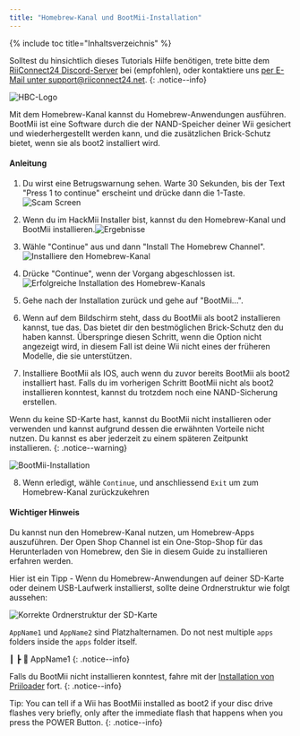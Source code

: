```yaml
---
title: "Homebrew-Kanal und BootMii-Installation"
---
```


{% include toc title="Inhaltsverzeichnis" %}

Solltest du hinsichtlich dieses Tutorials Hilfe benötigen, trete bitte dem [RiiConnect24 Discord-Server](https://discord.gg/rc24) bei (empfohlen), oder kontaktiere uns [per E-Mail unter support@riiconnect24.net](mailto:support@riiconnect24.net).
{: .notice--info}

![HBC-Logo](/images/hbc.png)

Mit dem Homebrew-Kanal kannst du Homebrew-Anwendungen ausführen. BootMii ist eine Software durch die der NAND-Speicher deiner Wii gesichert und wiederhergestellt werden kann, und die zusätzlichen Brick-Schutz bietet, wenn sie als boot2 installiert wird.

#### Anleitung

1. Du wirst eine Betrugswarnung sehen. Warte 30 Sekunden, bis der Text "Press 1 to continue" erscheint und drücke dann die 1-Taste. ![Scam Screen](/images/Wii/ScamScreen.png)

2. Wenn du im HackMii Installer bist, kannst du den Homebrew-Kanal und BootMii installieren.![Ergebnisse](/images/Wii/Results.png)

3. Wähle "Continue" aus und dann "Install The Homebrew Channel". ![Installiere den Homebrew-Kanal](/images/Wii/InstallHomebrewChannel.png)

4. Drücke "Continue", wenn der Vorgang abgeschlossen ist. ![Erfolgreiche Installation des Homebrew-Kanals](/images/Wii/SuccessHBC.png)

5. Gehe nach der Installation zurück und gehe auf "BootMii...".
6. Wenn auf dem Bildschirm steht, dass du BootMii als boot2 installieren kannst, tue das. Das bietet dir den bestmöglichen Brick-Schutz den du haben kannst. Überspringe diesen Schritt, wenn die Option nicht angezeigt wird, in diesem Fall ist deine Wii nicht eines der früheren Modelle, die sie unterstützen.
7. Installiere BootMii als IOS, auch wenn du zuvor bereits BootMii als boot2 installiert hast. Falls du im vorherigen Schritt BootMii nicht als boot2 installieren konntest, kannst du trotzdem noch eine NAND-Sicherung erstellen.

Wenn du keine SD-Karte hast, kannst du BootMii nicht installieren oder verwenden und kannst aufgrund dessen die erwähnten Vorteile nicht nutzen. Du kannst es aber jederzeit zu einem späteren Zeitpunkt installieren.
{: .notice--warning}

![BootMii-Installation](/images/Wii/InstallBootMii.png)

8. Wenn erledigt, wähle `Continue`, und anschliessend `Exit` um zum Homebrew-Kanal zurückzukehren

#### Wichtiger Hinweis

Du kannst nun den Homebrew-Kanal nutzen, um Homebrew-Apps auszuführen. Der Open Shop Channel ist ein One-Stop-Shop für das Herunterladen von Homebrew, den Sie in diesem Guide zu installieren erfahren werden.

Hier ist ein Tipp - Wenn du Homebrew-Anwendungen auf deiner SD-Karte oder deinem USB-Laufwerk installierst, sollte deine Ordnerstruktur wie folgt aussehen:

![Korrekte Ordnerstruktur der SD-Karte](images/Wii/FolderStructure.png)

`AppName1` und `AppName2` sind Platzhalternamen. Do not nest multiple `apps` folders inside the `apps` folder itself.

┃ ┣ 📂 AppName1
{: .notice--info}

Falls du BootMii nicht installieren konntest, fahre mit der [Installation von Priiloader](priiloader) fort.
{: .notice--info}

Tip: You can tell if a Wii has BootMii installed as boot2 if your disc drive flashes very briefly, only after the immediate flash that happens when you press the POWER Button.
{: .notice--info}
